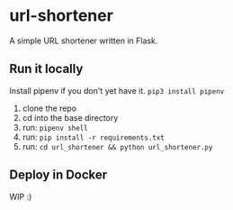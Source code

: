 # url-shortener

A simple URL shortener written in Flask. 

## Run it locally
Install pipenv if you don't yet have it. `pip3 install pipenv`

1. clone the repo
1. cd into the base directory
1. run: `pipenv shell` 
1. run: `pip install -r requirements.txt`
1. run: `cd url_shortener && python url_shortener.py`

## Deploy in Docker
WIP :)
